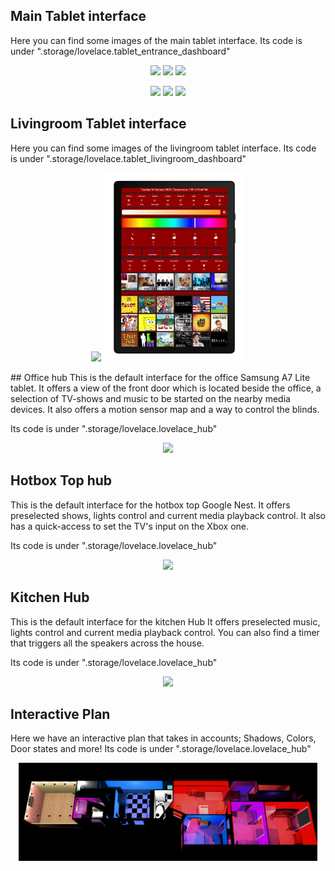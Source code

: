 
## Main Tablet interface

Here you can find some images of the main tablet interface. 
Its code is under ".storage/lovelace.tablet_entrance_dashboard"


<p align="middle">
  <img src="/assets/Tablet_S7FE/framed_music_playing_lowres.gif" width="30%" />
  <img src="/assets/Tablet_S7FE/framed_light_panel_lowres.gif" width="30%" />
  <img src="/assets/Tablet_S7FE/framed_security_panel_lowres.gif" width="30%" />
</p>

<p align="middle">
  <img src="/assets/Tablet_S7FE/framed_music_panel_lowres.gif" width="30%" />
  <img src="/assets/Tablet_S7FE/framed_vacuum_panel_lowres.gif" width="30%" />
  <img src="/assets/Tablet_S7FE/framed_climate_panel_lowres.gif" width="30%" />
</p>

## Livingroom Tablet interface

Here you can find some images of the livingroom tablet interface. 
Its code is under ".storage/lovelace.tablet_livingroom_dashboard"


<p align="middle">
  <img src="/assets/Tablet_A8/musicdemo.gif" width="45%" />
  <img src="/assets/Tablet_A8/drhousedemo.gif" width="45%" />
</p>
## Office hub
This is the default interface for the office Samsung A7 Lite tablet.
It offers a view of the front door which is located beside the office, a selection of TV-shows and music to be started on the nearby media devices.
It also offers a motion sensor map and a way to control the blinds.

Its code is under ".storage/lovelace.lovelace_hub"


<p align="middle">
  <img src="/assets/Hub_Office/framed_show_start_preview.gif" width="95%" />
</p>


## Hotbox Top hub
This is the default interface for the hotbox top Google Nest.
It offers preselected shows, lights control and current media playback control.
It also has a quick-access to set the TV's input on the Xbox one.

Its code is under ".storage/lovelace.lovelace_hub"


<p align="middle">
  <img src="/assets/Hub_HotboxTop/animated_show_play.gif" width="95%" />
</p>

## Kitchen Hub
This is the default interface for the kitchen Hub
It offers preselected music, lights control and current media playback control.
You can also find a timer that triggers all the speakers across the house.

Its code is under ".storage/lovelace.lovelace_hub"


<p align="middle">
  <img src="/assets/Hub_Kitchen/framed_demo.gif" width="95%" />
</p>


## Interactive Plan
Here we have an interactive plan that takes in accounts; Shadows, Colors, Door states and more!
Its code is under ".storage/lovelace.lovelace_hub"


<p align="middle">
  <img src="/assets/interactive plan/color_doors_demo.gif" width="95%" />
</p>

